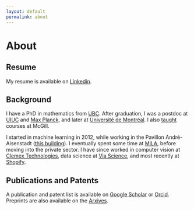 ```yaml
---
layout: default
permalink: about
---
```


# About

## Resume

My resume is available on [Linkedin](https://www.linkedin.com/in/rogersmontreal/).

## Background

I have a PhD in mathematics from [UBC](https://www.math.ubc.ca/). After graduation, I was a postdoc at [UIUC](https://math.illinois.edu/) and [Max Planck](https://www.mpim-bonn.mpg.de/), and later at [Université de Montréal](https://montrealnumbertheory.org/). I also [taught](https://www.ratemyprofessors.com/matrogersmtl) courses at McGill.

I started in machine learning in 2012, while working in the Pavillon André-Aisenstadt ([this building](https://www.google.com/books/edition/Deep_Learning/omivDQAAQBAJ?hl=en&gbpv=1&printsec=frontcover)). I eventually spent some time at [MILA](https://mila.quebec/en/), before moving into the private sector. I have since worked in computer vision at [Clemex Technologies](https://www.clemex.com/), data science at [Via Science](https://www.solvewithvia.com/), and most recently at [Shopify](https://www.shopify.com/).

## Publications and Patents

A publication and patent list is available on [Google Scholar](https://scholar.google.ca/citations?user=cnec4HkAAAAJ&hl=fr) or [Orcid](https://orcid.org/0000-0001-9163-4890). Preprints are also available on the [Arxives](https://arxiv.org/a/rogers_m_1.html).
